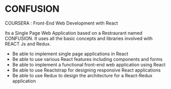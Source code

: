 # CONFUSION
COURSERA : Front-End Web Development with React

Its a Single Page Web Application based on a Restraurant named CONFUSION. It uses all the basic concepts and libraries involved with REACT Js and Redux.
- Be able to implement single page applications in React
- Be able to use various React features including components and forms
- Be able to implement a functional front-end web application using React
- Be able to use Reactstrap for designing responsive React applications
- Be able to use Redux to design the architecture for a React-Redux application
